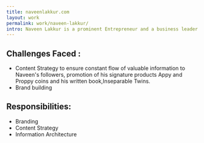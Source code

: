 ```yaml
---
title: naveenlakkur.com
layout: work
permalink: work/naveen-lakkur/
intro: Naveen Lakkur is a prominent Entrepreneur and a business leader.The main goal of his personal website is branding and promotion of various innovative concepts invented by Naveen.
---
```


## Challenges Faced :

- Content Strategy to ensure constant flow of valuable information to Naveen's followers, promotion of his signature products Appy and Proppy coins and his written book,Inseparable Twins.
- Brand building 

## Responsibilities:

- Branding
- Content Strategy
- Information Architecture
